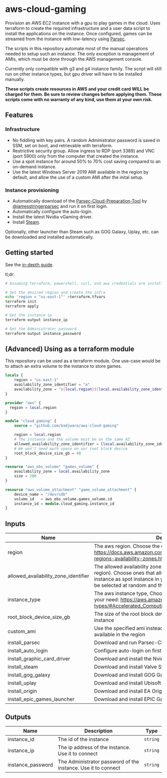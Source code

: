 # aws-cloud-gaming

Provision an AWS EC2 instance with a gpu to play games in the cloud. Uses terraform to create the required infrastructure and a user data script to install the applications on the instance. Once configured, games can be streamed from the instance with low-latency using [Parsec](https://parsecgaming.com/).

The scripts in this repository automate most of the manual operations needed to setup such an instance. The only exception is management of AMIs, which must be done through the AWS management console.

Currently only compatible with g3 and g4 instance family. The script will still run on other instance types, but gpu driver will have to be installed manually.

**These scripts create resources in AWS and your credit card WILL be charged for them. Be sure to review changes before applying them. These scripts come with no warranty of any kind, use them at your own risk.**

## Features

### Infrastructure
* No fiddling with key pairs. A random Administrator password is saved in SSM, set on boot, and retrievable with terraform.
* Restrictive security group. Allow ingress to RDP (port 3389) and VNC (port 5900) only from the computer that created the instance.
* Use a spot instance for around 50% to 70% cost saving compared to an on-demand instance.
* Use the latest Windows Server 2019 AMI available in the region by default, and allow the use of a custom AMI after the inital setup.

### Instance provisioning
* Automatically download of the [Parsec-Cloud-Preparation-Tool](https://github.com/jamesstringerparsec/Parsec-Cloud-Preparation-Tool) by [@jamesstringerparsec](https://github.com/jamesstringerparsec) and run it on first login.
* Automatically configure the auto-login.
* Install the latest Nvidia vGaming driver.
* Install [Steam](https://store.steampowered.com/).

Optionally, other launcher than Steam such as GOG Galaxy, Uplay, etc. can be downloaded and installed automatically.

## Getting started
See the [in-depth guide](./docs/getting_started.md).

tl;dr:
``` bash
# Assuming terraform, powershell, curl, and aws credentials are installed

# Set the desired region and create the infra 
echo 'region = "us-east-1"' >terraform.tfvars
terraform init
terraform apply

# Get the instance ip
terraform output instance_ip

# Get the Administrator password
terraform output instance_password
```

## (Advanced) Using as a terraform module
This repository can be used as a terraform module. One use-case would be to attach an extra volume to the instance to store games.
``` terraform
locals {
    region = "us-east-1"
    availability_zone_identifier = "a"
    availability_zone = "${local.region}${local.availability_zone_identifier}"
}

provider "aws" {
  region = local.region
}

module "cloud_gaming" {
    source = "github.com/badjware/aws-cloud-gaming"

    region = local.region
    # The instance and the volume must be on the same AZ
    allowed_availability_zone_identifier = [local.availability_zone_identifier]
    # We won't need much space on our root block device
    root_block_device_size_gb = 40
}

resource "aws_ebs_volume" "games_volume" {
    availability_zone = local.availability_zone
    size = 200
}

resource "aws_volume_attachment" "game_volume_attachment" {
    device_name = "/dev/sdb"
    volume_id   = aws_ebs_volume.games_volume.id
    instance_id = module.cloud_gaming.instance_id
}
```

## Inputs
| Name | Description | Type | Default |
| --- | --- | --- | ---|
| region | The aws region. Choose the one closest to you: https://docs.aws.amazon.com/AWSEC2/latest/UserGuide/using-regions-availability-zones.html#concepts-available-regions | `string` | |
| allowed_availability_zone_identifier | The allowed availability zone identify (the letter suffixing the region). Choose ones that allows you to request the desired instance as spot instance in your region. An availability zone will be selected at random and the instance will be booted in it. | `list(string)` | ["a", "b"] |
| instance_type | The aws instance type, Choose one with a CPU/GPU that fits your need: https://aws.amazon.com/ec2/instance-types/#Accelerated_Computing | `string` | "g4dn.xlarge" |
| root_block_device_size_gb | The size of the root block device (C:\\ drive) attached to the instance | `number` | 120 |
| custom_ami | Use the specified ami instead of the most recent windows ami in available in the region | `string` | "" |
| install_parsec | Download and run Parsec-Cloud-Preparation-Tool on first login | `bool` | true |
| install_auto_login | Configure auto-login on first boot | `bool` | true |
| install_graphic_card_driver | Download and install the Nvidia driver on first boot | `bool` | true |
| install_steam | Download and install Valve Steam on first boot | `bool` | true |
| install_gog_galaxy | Download and install GOG Galaxy on first boot | `bool` | false |
| install_uplay | Download and install Ubisoft Uplay on first boot | `bool` | false |
| install_origin | Download and install EA Origin on first boot | `bool` | false |
| install_epic_games_launcher | Download and install EPIC Games Launcher on first boot | `bool` | false |


## Outputs
| Name | Description | Type |
| --- | --- | --- |
| instance_id | The id of the instance | `string` |
| instance_ip | The ip address of the instance. Use it to connect | `string` |
| instance_password | The Administrator password of the instance. Use it to connect | `string` |
